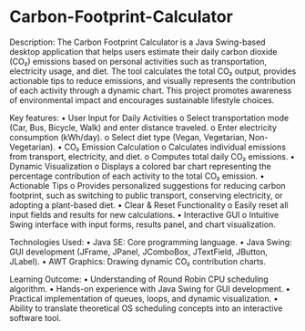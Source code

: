 # Carbon-Footprint-Calculator
Description:
The Carbon Footprint Calculator is a Java Swing-based desktop application that helps users estimate their daily carbon dioxide (CO₂) emissions based on personal activities such as transportation, electricity usage, and diet. The tool calculates the total CO₂ output, provides actionable tips to reduce emissions, and visually represents the contribution of each activity through a dynamic chart. This project promotes awareness of environmental impact and encourages sustainable lifestyle choices.

Key features:
•	User Input for Daily Activities
o	Select transportation mode (Car, Bus, Bicycle, Walk) and enter distance traveled.
o	Enter electricity consumption (kWh/day).
o	Select diet type (Vegan, Vegetarian, Non-Vegetarian).
•	CO₂ Emission Calculation
o	Calculates individual emissions from transport, electricity, and diet.
o	Computes total daily CO₂ emissions.
•	Dynamic Visualization
o	Displays a colored bar chart representing the percentage contribution of each activity to the total CO₂ emission.
•	Actionable Tips
o	Provides personalized suggestions for reducing carbon footprint, such as switching to public transport, conserving electricity, or adopting a plant-based diet.
•	Clear & Reset Functionality
o	Easily reset all input fields and results for new calculations.
•	Interactive GUI
o	Intuitive Swing interface with input forms, results panel, and chart visualization.

Technologies Used:
•	Java SE: Core programming language.
•	Java Swing: GUI development (JFrame, JPanel, JComboBox, JTextField, JButton, JLabel).
•	AWT Graphics: Drawing dynamic CO₂ contribution charts.

Learning Outcome:
•	Understanding of Round Robin CPU scheduling algorithm.
•	Hands-on experience with Java Swing for GUI development.
•	Practical implementation of queues, loops, and dynamic visualization.
•	Ability to translate theoretical OS scheduling concepts into an interactive software tool.


